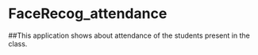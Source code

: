 # FaceRecog_attendance

##This application shows about attendance of the students present in the class. 
